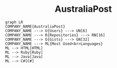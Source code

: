 <h1 align="center">AustraliaPost</h1>

```mermaid
graph LR
COMPANY_NAME{AustraliaPost}
COMPANY_NAME ---> U{Users} ---> UN[6]
COMPANY_NAME ---> R{Repositories} ---> RN[16]
COMPANY_NAME ---> G{Gists} ---> GN[32]
COMPANY_NAME ---> ML{Most Used<br>Languages}
ML --> HTML[HTML]
ML --> Ruby[Ruby]
ML --> Java[Java]
ML --> C#[C#]
```
